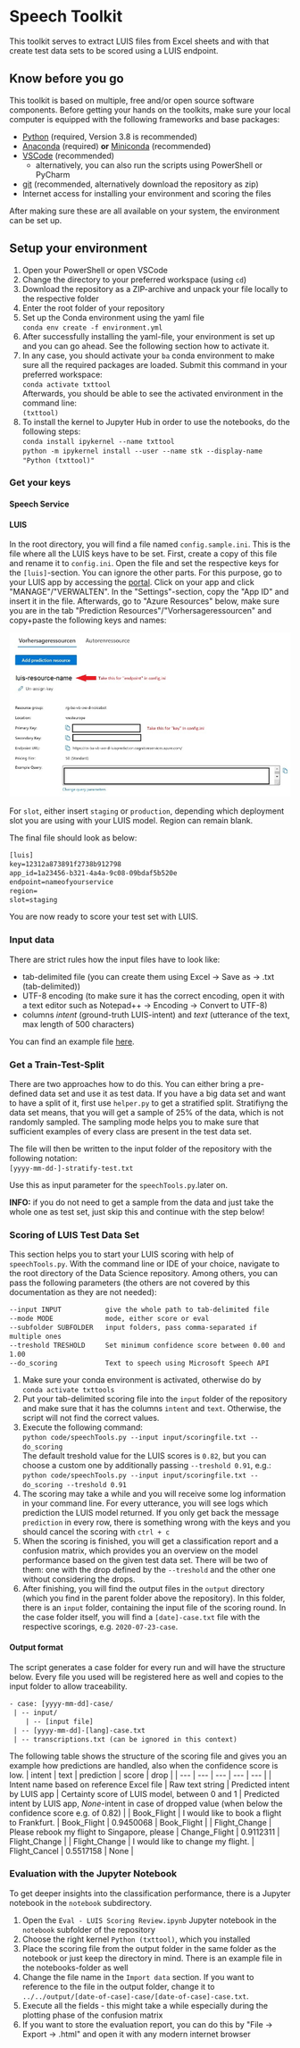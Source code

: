 # Speech Toolkit
This toolkit serves to extract LUIS files from Excel sheets and with that create test data sets to be scored using a LUIS endpoint.

## Know before you go
This toolkit is based on multiple, free and/or open source software components. Before getting your hands on the toolkits, make sure your local computer is equipped with the following frameworks and base packages:
- [Python](https://www.python.org/downloads/windows/) (required, Version 3.8 is recommended)
- [Anaconda](https://www.anaconda.com/distribution/) (required) __or__ [Miniconda](https://docs.conda.io/en/latest/miniconda.html) (recommended)
- [VSCode](https://code.visualstudio.com/docs/?dv=win) (recommended)
  - alternatively, you can also run the scripts using PowerShell or PyCharm
- [git](https://git-scm.com/downloads) (recommended, alternatively download the repository as zip)
- Internet access for installing your environment and scoring the files

After making sure these are all available on your system, the environment can be set up.

## Setup your environment
1. Open your PowerShell or open VSCode
2. Change the directory to your preferred workspace (using `cd`)
3. Download the repository as a ZIP-archive and unpack your file locally to the respective folder
4. Enter the root folder of your repository
5. Set up the Conda environment using the yaml file<br> `conda env create -f environment.yml`
6. After successfully installing the yaml-file, your environment is set up and you can go ahead. See the following section how to activate it.
7. In any case, you should activate your `ba` conda environment to make sure all the required packages are loaded. Submit this command in your preferred workspace:<br>`conda activate txttool`<br>
Afterwards, you should be able to see the activated environment in the command line:<br>`(txttool)`
8. To install the kernel to Jupyter Hub in order to use the notebooks, do the following steps:<br>
`conda install ipykernel --name txttool`<br>
`python -m ipykernel install --user --name stk --display-name "Python (txttool)"`

### Get your keys
#### Speech Service


#### LUIS
In the root directory, you will find a file named `config.sample.ini`. This is the file where all the LUIS keys have to be set. First, create a copy of this file and rename it to `config.ini`. Open the file and set the respective keys for the `[luis]`-section. You can ignore the other parts. For this purpose, go to your LUIS app by accessing the [portal](https://eu.luis.ai). Click on your app and click "MANAGE"/"VERWALTEN". In the "Settings"-section, copy the "App ID" and insert it in the file. Afterwards, go to "Azure Resources" below, make sure you are in the tab "Prediction Resources"/"Vorhersageressourcen" and copy+paste the following keys and names:

![LUIS Resources](assets/img/luis-resources.JPG)

For `slot`, either insert `staging` or `production`, depending which deployment slot you are using with your LUIS model. Region can remain blank.

The final file should look as below:

```
[luis]
key=12312a873891f2738b912798
app_id=1a23456-b321-4a4a-9c08-09bdaf5b520e
endpoint=nameofyourservice
region=
slot=staging
```

You are now ready to score your test set with LUIS.

### Input data
There are strict rules how the input files have to look like:
- tab-delimited file (you can create them using Excel -> Save as -> .txt (tab-delimited))
- UTF-8 encoding (to make sure it has the correct encoding, open it with a text editor such as Notepad++ -> Encoding -> Convert to UTF-8)
- columns _intent_ (ground-truth LUIS-intent) and _text_ (utterance of the text, max length of 500 characters)

You can find an example file [here](input/testset-example.txt).

### Get a Train-Test-Split
There are two approaches how to do this. You can either bring a pre-defined data set and use it as test data. If you have a big data set and want to have a split of it, first use `helper.py` to get a stratified split. Stratifiyng the data set means, that you will get a sample of 25% of the data, which is not randomly sampled. The sampling mode helps you to make sure that sufficient examples of every class are present in the test data set.

The file will then be written to the input folder of the repository with the following notation:<br>`[yyyy-mm-dd-]-stratify-test.txt`

Use this as input parameter for the `speechTools.py`.later on.

__INFO:__ if you do not need to get a sample from the data and just take the whole one as test set, just skip this and continue with the step below!

### Scoring of LUIS Test Data Set
This section helps you to start your LUIS scoring with help of `speechTools.py`. With the command line or IDE of your choice, navigate to the root directory of the Data Science repository. Among others, you can pass the following parameters (the others are not covered by this documentation as they are not needed):

```
--input INPUT           give the whole path to tab-delimited file
--mode MODE             mode, either score or eval
--subfolder SUBFOLDER   input folders, pass comma-separated if multiple ones
--treshold TRESHOLD     Set minimum confidence score between 0.00 and 1.00
--do_scoring            Text to speech using Microsoft Speech API
```

1. Make sure your conda environment is activated, otherwise do by <br>`conda activate txttools`
1. Put your tab-delimited scoring file into the `input` folder of the repository and make sure that it has the columns `intent` and `text`. Otherwise, the script will not find the correct values.
1. Execute the following command:<br>
`python code/speechTools.py --input input/scoringfile.txt --do_scoring`<br>
The default treshold value for the LUIS scores is `0.82`, but you can choose a custom one by additionally passing `--treshold 0.91`, e.g.:<br>
`python code/speechTools.py --input input/scoringfile.txt --do_scoring --treshold 0.91`
1. The scoring may take a while and you will receive some log information in your command line. For every utterance, you will see logs which prediction the LUIS model returned. If you only get back the message `prediction` in every row, there is something wrong with the keys and you should cancel the scoring with `ctrl + c`
1. When the scoring is finished, you will get a classification report and a confusion matrix, which provides you an overview on the model performance based on the given test data set. There will be two of them: one with the drop defined by the `--treshold` and the other one without considering the drops.
1. After finishing, you will find the output files in the `output` directory (which you find in the parent folder above the repository). In this folder, there is an `input` folder, containing the input file of the scoring round. In the case folder itself, you will find a `[date]-case.txt` file with the respective scorings, e.g. `2020-07-23-case`.

#### Output format
The script generates a case folder for every run and will have the structure below. Every file you used will be registered here as well and copies to the input folder to allow traceability.
```
- case: [yyyy-mm-dd]-case/
 | -- input/
    | -- [input file]
 | -- [yyyy-mm-dd]-[lang]-case.txt
 | -- transcriptions.txt (can be ignored in this context)
```

The following table shows the structure of the scoring file and gives you an example how predictions are handled, also when the confidence score is low.
| intent | text | prediction | score | drop |
| --- | --- | --- | --- | --- |
| Intent name based on reference Excel file | Raw text string | Predicted intent by LUIS app | Certainty score of LUIS model, between 0 and 1 | Predicted intent by LUIS app, _None_-intent in case of dropped value (when below the confidence score e.g. of 0.82) |
| Book_Flight | I would like to book a flight to Frankfurt. |	Book_Flight |	0.9450068 | Book_Flight |
| Flight_Change | Please rebook my flight to Singapore, please | Change_Flight | 0.9112311 | Flight_Change |
| Flight_Change |	I would like to change my flight. |	Flight_Cancel |	0.5517158 |	None |

### Evaluation with the Jupyter Notebook
To get deeper insights into the classification performance, there is a Jupyter notebook in the `notebook` subdirectory. 
1. Open the `Eval - LUIS Scoring Review.ipynb` Jupyter notebook in the `notebook` subfolder of the repository
1. Choose the right kernel `Python (txttool)`, which you installed
1. Place the scoring file from the output folder in the same folder as the notebook or just keep the directory in mind. There is an example file in the notebooks-folder as well
1. Change the file name in the `Import data` section. If you want to reference to the file in the output folder, change it to `../../output/[date-of-case]-case/[date-of-case]-case.txt`.
1. Execute all the fields - this might take a while especially during the plotting phase of the confusion matrix
1. If you want to store the evaluation report, you can do this by "File -> Export -> .html" and open it with any modern internet browser